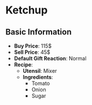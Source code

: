 # Ketchup

## Basic Information

- **Buy Price**: 115$
- **Sell Price**: 45$
- **Default Gift Reaction**: Normal
- **Recipe**:
  - **Utensil**: Mixer
  - **Ingredients**:
    - Tomato
    - Onion
    - Sugar